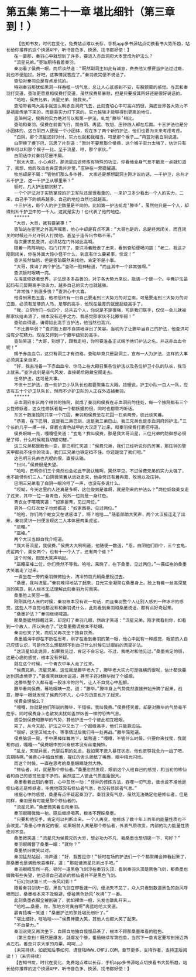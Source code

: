 # 第五集 第二十一章 堪比细针（第三章到！）
        【告知书友，时代在变化，免费站点难以长存，手机app多书源站点切换看书大势所趋，站长给你推荐的这个换源APP，听书音色多、换源、找书都好使！】
       在一霎那，秦羽心中就想到了许多，要进入赤血洞府大本营成为护法么？
       “流星兄弟。”查珀期待看着秦羽。
       秦羽看了侯费一眼，而后淡然道：“既然副洞主如此有诚意，费费他又想要当护法过过瘾，我也不便阻拦。好吧，这事情我答应了。”秦羽说完便不说话了。
       查珀对秦羽总是有点发怵的。
       特别秦羽那犹如黑洞一样吞噬一切气息，总让人心底感到不安，有股颤栗的感觉。与其和秦羽打交道，查珀更愿意和侯费打交道，虽然侯费易暴怒，但是只要投其所好还是很好说话的。
       “哈哈，侯费兄弟，流星兄弟，随我来。”
       查珀带着两大高手就这么朝赤血洞府飞去，此刻查珀心中可高兴的很，海底世界各大势力不是祖辈传承下来的，而是靠实力打下来的。实力越强才能够得到更高的地位。
       查珀判定，侯费的实力绝对可以和第一护法，虬龙‘滕毕’相比。
       查珀和秦羽、侯费在前面飞行，而白阴、冉蓝、牧旭、庒钟四人却在后面。十三护法也是分小团体的，这白阴四人便是一个小团体，现在多了两个新的护法，他们也要为未来考虑考虑。
       “白阴，那个流星还好对付，实力也就和我相当，可是那个猴子……”冉蓝对着白阴说道。
       白阴摸了摸下巴，沉思了片刻道：“暂时不要惹那个侯费，这个猴子实力太强了，估计只有滕毕可以和那个猴子一比。至于流星，哼，那个家伙。”
       白阴话中对秦羽尽是不屑。
       “别太大意，小心点好。那流星应该修炼有特殊的功法，你看他全身气息不散发一点就知道了，我想，他的攻击也肯定诡异非常。”庒钟在一旁提醒道。
       牧旭却是不屑：“管他们那么多作甚， 大家还是想想副洞主刚才说的话，一千护卫，总共才五千护卫，这一千护卫从哪里来？”
       顿时，几大护法都沉默了。
       一个个护法对于实质掌控的护卫军队还是很看重的，一来护卫多少看出一个人的实力，二来，自己手下的嫡系越多，自己的地位自然也就越高。
       十三护法，每个人的护卫数量是不同的。比如第一护法虬龙‘滕毕’，虽然他只是一个人，却得到五千护卫中的一千人。这就是实力！也代表了他的地位。
       ******
       “大哥，大哥，我有要紧事！”
       查珀站在密室之外高声喊着，他心中却是有点不满：“大哥也是的，总是经常闭关，而且闭关的时候还不允许别人打搅他，甚至于连传讯令都不带。”
       每次要求见查洪，必须站在门外如此高喊。
       随着一阵阵响动，石门打开了，查洪冷着脸走了出来，看到查珀便喝问道：“老二，我这才刚刚闭关，你在外面大惊小怪干什么，到底有什么要紧事，快说！”
       查洪虽然恼怒，但是查珀既然来找他，肯定不是小事。
       “大哥，我请了两个护法。”查珀一脸神秘道，“而且其中一个非常强啊。”
       查洪顿时眼睛一亮。
       在海底修妖者世界，护法是多多益善的，对于各大势力来说，能请一个是一个。毕竟护法最起码有元婴期高手攻击力，越多自己的实力也就越强。
       “非常强？到底多强？”查洪心中大喜。
       他得到黑色玉盒，他相信终有一日自己要走到三大势力的对立面，可是要走到三大势力的对立面，必须有足够的人马，足够的高手，他现在最差的就是超级高手了。
       “我，白阴他们一伙四个，总共五个人，你说是不是很强，可是我们联手，仅仅一会儿就被那家伙给击溃了，根本没有还手之力，我感觉那家伙不比滕毕弱！”
       查珀自得道，请得如此高手当护法，他当然也高兴。
       “不比滕毕弱？”查洪脸上都不自禁地浮出了笑容。当初为了让滕毕当自己的护法，他查洪可没有少花精力。现在又得到一个滕毕级别的高手。
       查珀笑道：“大哥，别想了，跟我走吧，你可要准备正式赐予他们护法之名，并送赤血血令呢！”
       赐予赤血血令，这只有洞主才有资格。查珀毕竟只是副洞主，宣布一人为护法，这样的大事必须洞主亲自来。
       “好，我去准备一下赤血血令，你马上在大殿召集各位护法以及各位护卫小队的队长，我马上就来。”查洪此刻是意气风发，直接朝后殿藏宝阁走去。
       任命护法，这可是大事。
       不但十三护法，连一些护卫小队队长也都要聚集在大殿。按理说，护卫小队一百人一队，应该有五十个护卫队队长，然而不少护卫队的人正在外追捕秦羽。
       ******
       赤血洞府东区两个相邻的独院，就成了秦羽和侯费在赤血洞府的住处，每一个独院都有三个女性修妖者，这女性修妖者每一个都妖媚的很，同时也都乖巧听话。
       东区十数座独院共享一个花园，秦羽和侯费坐在花园一石桌两旁，彼此谈笑着。
       “恭喜，在下巴明，这是我二弟巴剑，这是我三弟巴山，我三兄弟也是赤血洞府的护法。”三个长的几乎一模一样，穿着玄青色战甲的大汉走了过来，和秦羽侯费打着招呼道。
       侯费眼睛一亮，嘎嘎怪笑道：“玄龟？我叫侯费，那是我大哥流星，三位兄弟的防御想必很是了得，什么时候和我切磋切磋。”
       这三兄弟都是脸色一变，那巴明忙笑道：“侯费兄弟，我们已经听说你的厉害，那庒钟的擎天甲都抗不住你的攻击，我们三兄弟也铁定挡不住。你还是饶了我们吧。”
       这巴明三兄弟也光棍的很，直接认输。
       “扫兴。”侯费很是失望。
       “哈哈，巴明你们三个竟然也会如此干脆认输啊，果然罕见。不过侯费兄弟的实力太强了，也不能怪你们三人。”白阴微笑着从远处走来，他身旁还有着冉蓝、牧旭以及庒钟。
       巴明三兄弟看了白阴一眼冷哼了一声，也没有多说什么。
       “哎呦，今天这里的人还真是多啊，这位俊男是谁啊，就是刚来的护法么？”两位妖娆美女走了过来，其中一位一身青色，另外一位则是一身红色。
       青衣女子嘻嘻笑道：“奴家晏青，见过两位。”
       另外一位红衣女子也娇媚道：“奴家西艳，见过两位。”
       “哈哈，你们两个蛇女又在诱惑谁了，啊？哈哈……”随着郎朗大笑声，两个大汉接连走了出来，秦羽灵识一扫便发现这二人本体是两条虎鲨。
       “巫瞳。”
       “巫峰。”
       两个大汉当即自我介绍道。
       “我大哥流星，我侯费。”侯费大大咧咧道，他随便一数道，“恩，白阴他们四个，三个玄龟，虎鲨两个，美女两个，也有十一个人了，还有两个谁？”
       这个时候，郎朗大笑声响起。
       “巫瞳巫峰二位，你们竟然不等我。哈哈，来晚了，在下桑墨，见过两位。”一袭红袍的桑墨大笑着走了过来。
       一直坐在一旁的秦羽微微抬头，清冷的目光朝桑墨投过去。
       “桑墨，我叫流星。”秦羽难得地站了起来，目光完全凝聚在桑墨身上。脸上有着一丝高深莫测的笑意，别人根本无法理解此刻秦羽为何而笑。
       桑墨脸上笑容一僵。
       刚刚其他人来的时候，秦羽根本没有说一句话，而且秦羽整个人让别人感到一种冰冷的感觉，这些人不自觉地都没有和秦羽说什么，此刻看到秦羽和桑墨说话，都有点好奇起来。
       “桑墨护法？”秦羽继续喊道。
       那桑墨猛然惊醒过来，却是盯了秦羽几眼，然后才笑道：“流星兄弟，刚才我看到你，如看到一个故人，所以失态了。”这桑墨撒谎根本不眨眼。
       秦羽也笑了笑，而后又再次坐下独自饮茶。
       桑墨脑海中却在不断在思考，刚才在看到秦羽的第一眼，他心中就有一种感觉，眼前的人自己应该认识，可是他怎么想都想不到自己什么时候见过眼前的流星护法。
       “这流星如此诡异，如果我见过，肯定不会忘记。不过，我绝对和他见过。”桑墨肯定的很，这是心底的感觉，根本没有怀疑。
       就在这个时候，一个青衣中年人走了过来。
       “侯费兄弟，流星兄弟，这位就是滕毕老大了，滕毕老大实力可是强横的很呢，估计都快要达到洞虚境界了。”晏青笑眯眯地说道，甚至于还对滕毕抛了个媚眼。
       这滕毕整个人都有着一股冰冷的厉气，让人不自觉心中胆颤。
       滕毕看向侯费，蓦地眼睛一亮，道：“滕毕。”滕毕身上气势竟然直接开始升腾了起来，战意，滕毕一眼就发现了侯费的不凡，心中的战意也升了起来。
       侯费会惧怕么？
       “嘎嘎，你就是他们所说的滕毕，不错嘛，我叫侯费。”侯费怪笑着，却是对滕毕的气势毫不在乎。同时侯费身上也散发出犹如盖世凶兽一样的恐怖气息。
       感受到侯费和滕毕的气势，其他护法一个个彼此相互瞪眼。
       完了，从今天起，护法之中又出了一个超级高手，他们只能靠边站。
       “很好，这里区域太小，等事情过后我们寻一处再战。”滕毕简短道。
       侯费脑袋一晃，手中黑棒挥舞两下，桀骜道：“嘎嘎，不管什么时候，只要你来找我，我就和你战，嘎嘎~~”侯费眼中的兴奋根本没有丝毫掩饰。
       “虬龙，天赋异禀，元婴后期的虬龙，我如果不进入暴狂状态，他也足够我全力一战了吧，真期待啊。”侯费心中暗自想着，猩红的舌头舔舐了嘴唇，眼中精光闪烁。
       而这个时候，一直在思考的桑墨眼睛陡然大睁。
       “修仙者，对，就是那个修仙者。”桑墨忽然发现，眼前这个人给自己的感觉，和当初的修仙者和自己的感觉是差不多的。虽然这二人彼此气质差距很大。
       桑墨看着此刻的秦羽，心中忽然一动：“怪异的修炼方法，吞噬一切气息，谁也说不准他是修仙者还是修妖者，毕竟他既没有修仙者气息，也没有修妖者气息。”
       根据心中的感觉，桑墨有点怀疑起秦羽了。秦羽没有气息，虽然无法确定他是修仙者，但是同样，秦羽是有可能是那个修仙者的。
       “流星兄弟。”桑墨微笑着走向秦羽。
       秦羽眼睛微微一抬，随后继续喝茶，根本不理睬桑墨。
       “只要和他交手，肯定可以判断出来。一个人再变，他修炼了数十年上百年的能量性质也不会改变。”桑墨心中肯定的很，如果眼前人真是那个修仙者，外表气质改变，内部的功力能量性质绝对不变。
       桑墨微笑道：“流星兄为侯费兄的大哥，想必功力不凡，我桑墨也想切磋一下，可好？”
       秦羽眼睛瞥了桑墨一眼：“就你？”
       桑墨依旧微笑以对。
       秦羽猛然站起，冷声道：“好，我答应你！”顿时在场的护法们一个个都聚精会神看起来了，那桑墨也是满脸欣喜模样，道：“那就请流星兄弟出手吧。”
       秦羽眼睛忽然一亮，顿时一道黑色飞剑浮在秦羽头顶，看到秦羽头顶是黑色飞剑，那桑墨也微微有些失望，他记得自己追杀的修仙者并不是黑色飞剑。
       “衍幻剑诀第三式——疾风幻影！”
       随着秦羽剑诀一捏，黑色飞剑立即极速一闪，便消失不见了，众人只看到数道黑色的劲风呼啸而过，桑墨根本来不及躲避，便被黑色劲风‘吹拂’了一番。
       此刻桑墨衣服全被割破了，犹如裸体一般，头发也散乱开来，。
       “哈哈……桑墨，你，那地方可真白啊”冉蓝哈哈大笑道。
       晏青捂嘴一笑道：“桑墨护法的那处堪比细针了。”
       “堪比细针，哇哈哈~~~”侯费捧腹大笑，其他人也都大笑了起来。
       “不自量力。”
       秦羽说完又再次坐下，自顾自地独自慢慢品茶了，根本不顾那桑墨难看的脸色。
       （第三章到！既然是爆发，就爆发个够，番茄继续写第四章，当然下一章肯定要写到接近两点左右。番茄只求大家的月票，呵呵……）
       (未完待续，如欲知后事如何，请登陆WWW.CMFU.COM，章节更多，支持作者，支持正版阅读！)（未完待续）
       【告知书友，时代在变化，免费站点难以长存，手机app多书源站点切换看书大势所趋，站长给你推荐的这个换源APP，听书音色多、换源、找书都好使！】